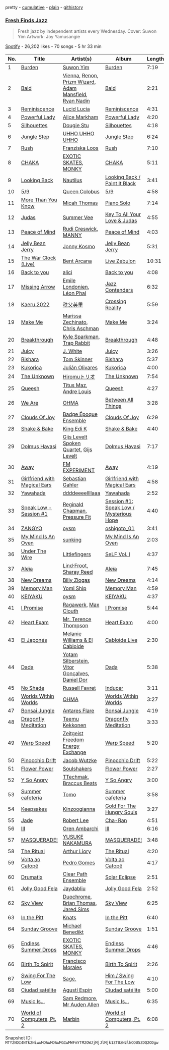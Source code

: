 pretty - [cumulative](/playlists/cumulative/37i9dQZF1DXcWL5K0oNHcG.md) - [plain](/playlists/plain/37i9dQZF1DXcWL5K0oNHcG) - [githistory](https://github.githistory.xyz/mackorone/spotify-playlist-archive/blob/main/playlists/plain/37i9dQZF1DXcWL5K0oNHcG)

### [Fresh Finds Jazz](https://open.spotify.com/playlist/37i9dQZF1DXcWL5K0oNHcG)

> Fresh jazz by independent artists every Wednesday\. Cover: Suwon Yim Artwork: Joy Yamusangie

[Spotify](https://open.spotify.com/user/spotify) - 26,202 likes - 70 songs - 5 hr 33 min

| No. | Title | Artist(s) | Album | Length |
|---|---|---|---|---|
| 1 | [Burden](https://open.spotify.com/track/5xB8B2YnZE6VxIxYsKP1JI) | [Suwon Yim](https://open.spotify.com/artist/3RRrPqeIvcA2z56DKl0wku) | [Burden](https://open.spotify.com/album/1OW1kH99X96vLWQlzI0Osi) | 7:19 |
| 2 | [Bald](https://open.spotify.com/track/15NxxtxCbctEpZCkDKKaC2) | [Vienna](https://open.spotify.com/artist/7bNTxzrU2AIdzkf7pK0Jgy), [Renon](https://open.spotify.com/artist/66puVL22TUX3DM6r0uZyyY), [Prizm Wizard](https://open.spotify.com/artist/3NY11hCKUaJRJmsPo4pu4c), [Adam Mansfield](https://open.spotify.com/artist/07lxEN2yQLJijFHjZV01Uf), [Ryan Nadin](https://open.spotify.com/artist/1eDdmLqcLhJXubA0xItdGA) | [Bald](https://open.spotify.com/album/6cPvXvJbEQK1dQ1Yq1nnnT) | 2:21 |
| 3 | [Reminiscence](https://open.spotify.com/track/5mbDO1wbecRbF5iQqEn8ty) | [Lucid Lucia](https://open.spotify.com/artist/2kq88GbQw1ieU5VvWVZFYI) | [Reminiscence](https://open.spotify.com/album/1lLkH3BBGY9BPoiIqQ8ZiU) | 4:31 |
| 4 | [Powerful Lady](https://open.spotify.com/track/2O4rnCK71CUylfIGhN5cua) | [Alice Markham](https://open.spotify.com/artist/0viOQf13dGxRShlPyas36o) | [Powerful Lady](https://open.spotify.com/album/5ij9621I1TcRmDvA89336G) | 4:20 |
| 5 | [Silhouettes](https://open.spotify.com/track/6WsJQKZ8ac2offKUVR33ji) | [Dougie Stu](https://open.spotify.com/artist/31rKKCEt98VDAxC4nxNHY1) | [Silhouettes](https://open.spotify.com/album/5fVHwE49tInDvD7G6vlJvg) | 4:18 |
| 6 | [Jungle Step](https://open.spotify.com/track/5fjdz2BWEkomzxNxswlaVp) | [UHHO UHHO UHHO](https://open.spotify.com/artist/2Deww3VSIaAANtnUSpYLZ1) | [Jungle Step](https://open.spotify.com/album/0oPEXdu03grLphZP0bFbdA) | 6:24 |
| 7 | [Rush](https://open.spotify.com/track/5sD62sGY6Tq4Ll0ZsYdpgw) | [Franziska Loos](https://open.spotify.com/artist/2kRdxixo3sYS0W1MMxacCt) | [Rush](https://open.spotify.com/album/3yPPNNzWggiRLVigWDszhp) | 7:10 |
| 8 | [CHAKA](https://open.spotify.com/track/5wV9FLiFmM4xuNYAnF6Qro) | [EXOTIC SKATES](https://open.spotify.com/artist/0Gmp3J9ioTkaKxeynbZ9CP), [MONKY](https://open.spotify.com/artist/2NFTxb149zkG83xRLkRv4O) | [CHAKA](https://open.spotify.com/album/5eREI7NsOWXCJ4ZOthqBZn) | 5:11 |
| 9 | [Looking Back](https://open.spotify.com/track/623GBDquxF9q6vH4pTn0kT) | [Nautilus](https://open.spotify.com/artist/4BkWJqgQzg2M6iVG8u8mPA) | [Looking Back / Paint It Black](https://open.spotify.com/album/3Jjw4UwZ54whJSLgP7qNBH) | 3:41 |
| 10 | [5/9](https://open.spotify.com/track/7JDfFma6aHSXURzmnSRDRy) | [Queen Colobus](https://open.spotify.com/artist/6jE90Mqza69qXCUzscUTbt) | [5/9](https://open.spotify.com/album/0eWnTY5MmcLisyUrElQP6Q) | 4:58 |
| 11 | [More Than You Know](https://open.spotify.com/track/1oxDxFQo9M6kIf8sKkmvbD) | [Micah Thomas](https://open.spotify.com/artist/1ocNmvgQknyDwriWQq3OrO) | [Piano Solo](https://open.spotify.com/album/58GE6YRRCq5t7w8MmxmCEu) | 7:14 |
| 12 | [Judas](https://open.spotify.com/track/1XJIjkaQuzoUGXaR4lQQfj) | [Summer Vee](https://open.spotify.com/artist/3GsVkkWXzpZiBVTjT5FGrX) | [Key To All Your Love & Judas](https://open.spotify.com/album/1q2NuLM1pKQoUVOyOG9W8e) | 4:55 |
| 13 | [Peace of Mind](https://open.spotify.com/track/1h8OuuO2eTZPHUuifq4Ayq) | [Rudi Creswick](https://open.spotify.com/artist/1u238rg67yiJYzLpylTeCG), [MANNY](https://open.spotify.com/artist/1SXd3YqZP1yEaY1aUTTPbI) | [Peace of Mind](https://open.spotify.com/album/5iFfYT7tGBZivFrlT3tEh5) | 4:03 |
| 14 | [Jelly Bean Jerry](https://open.spotify.com/track/5rPpX6UTb4Bot7xlvIkkf9) | [Jonny Kosmo](https://open.spotify.com/artist/6VyZH1zto2r7gkSYsUUBEx) | [Jelly Bean Jerry](https://open.spotify.com/album/3MGq3hEPdYM4RH5nL7oiGN) | 5:31 |
| 15 | [The War Clock \(Live\)](https://open.spotify.com/track/0aaO8SbmzceBx6G04Ap1k6) | [Bent Arcana](https://open.spotify.com/artist/3rOnnvTLenWmwrHP0dvFsM) | [Live Zebulon](https://open.spotify.com/album/3UUDSrmQOXaczekzxhATFW) | 10:31 |
| 16 | [Back to you](https://open.spotify.com/track/5JIktP5Tdr1Azs6xAQGssi) | [alici](https://open.spotify.com/artist/3xwrVmAg320G7DzTPkhOjX) | [Back to you](https://open.spotify.com/album/5iwR3OV9mPjCQH1GmDq1AF) | 4:08 |
| 17 | [Missing Arrow](https://open.spotify.com/track/0YnIdW5G68sN1TrXnAw6g5) | [Emile Londonien](https://open.spotify.com/artist/5xl5tvMxqmHqRbSUHajNS7), [Léon Phal](https://open.spotify.com/artist/1AKiAMwxnF2f1zBlSGDfXC) | [Jazz Contenders](https://open.spotify.com/album/3mXgDyvdLx9UMolgzxemJZ) | 6:32 |
| 18 | [Kaeru 2022](https://open.spotify.com/track/1yCw2yCpnqXXcy1F31hFPr) | [秩父英里](https://open.spotify.com/artist/3zVWuFMxi3W6BBeKUZX8GO) | [Crossing Reality](https://open.spotify.com/album/1D26JQHB9n7RDINZ5O8tXe) | 5:59 |
| 19 | [Make Me](https://open.spotify.com/track/5HDdMBC5E2wBOyjzhAHlPb) | [Marissa Zechinato](https://open.spotify.com/artist/6VJ25I8H8tRG3d3X76iMJX), [Chris Aschman](https://open.spotify.com/artist/4eEUNJm9lsEoQl5mHGwXhu) | [Make Me](https://open.spotify.com/album/2oQ7FfIuun0tkINrmhiuHB) | 3:24 |
| 20 | [Breakthrough](https://open.spotify.com/track/0uJu52vDlIrwwoYdD62TkU) | [Kyle Sparkman](https://open.spotify.com/artist/38HHAoD3GTvA78R8KmjMrW), [Trap Rabbit](https://open.spotify.com/artist/66PSCfmOi8qw6DUFrfdDM8) | [Breakthrough](https://open.spotify.com/album/5jdKSLgezrX09Y0J0e4aBX) | 4:48 |
| 21 | [Juicy](https://open.spotify.com/track/0li2WQSds4CUrTouznvIEv) | [J\. White](https://open.spotify.com/artist/10LN78B3CGfkHBYptZGbov) | [Juicy](https://open.spotify.com/album/6WQeyUJsoPwFgZMRRmenOp) | 3:26 |
| 22 | [Bishara](https://open.spotify.com/track/3TuJn4bY8y4Dqdz22zWypG) | [Tom Skinner](https://open.spotify.com/artist/6WUuwGEgtKowXDyQtfB8S7) | [Bishara](https://open.spotify.com/album/1Kn4DCMjt3WFZN6DDSEGhU) | 5:37 |
| 23 | [Kukorica](https://open.spotify.com/track/4Ws1PJHO0t0wpYOWlKtMqt) | [Julián Olivares](https://open.spotify.com/artist/03WQPoPoQBTsOjPLJVE7ek) | [Kukorica](https://open.spotify.com/album/774jBFwa1zuWj6IIAlEEvc) | 4:00 |
| 24 | [The Unknown](https://open.spotify.com/track/3b4t9KTy40eagXOvLavU1U) | [Hiromuトリオ](https://open.spotify.com/artist/3fzQgygmoz4JfqJXQT6NPN) | [The Unknown](https://open.spotify.com/album/5HDcwGJboLB2BG1qAtYRaq) | 7:54 |
| 25 | [Queesh](https://open.spotify.com/track/62cP2J1T4O7Vil9KXTWLOV) | [Titus Maz](https://open.spotify.com/artist/37d7YzlD13SIAz8ptROpKv), [Andre Louis](https://open.spotify.com/artist/2yOknhozWTvJ91A1pDsPoI) | [Queesh](https://open.spotify.com/album/5EdeV6rTgf4AnhA9A80ULL) | 4:27 |
| 26 | [We Are](https://open.spotify.com/track/4ipDgsdd3O3H1eJWa6QDM7) | [OHMA](https://open.spotify.com/artist/7mbyocfSOEDLUpdGRyDVgx) | [Between All Things](https://open.spotify.com/album/0vLJbkcXDXkSar4Hmzn7kX) | 3:28 |
| 27 | [Clouds Of Joy](https://open.spotify.com/track/2eIAKr6dgYWfbDYSG3ZiVE) | [Badge Époque Ensemble](https://open.spotify.com/artist/08E0CO6MC1ykoQP5VQt4hL) | [Clouds Of Joy](https://open.spotify.com/album/5xU9FLo7c7HYrtOn9Ob80E) | 6:29 |
| 28 | [Shake & Bake](https://open.spotify.com/track/24a7pZ4U6ISIY7NXLNnaWm) | [King Edi K](https://open.spotify.com/artist/4yg0AcCM1U7Qf0JA4Y5OsO) | [Shake & Bake](https://open.spotify.com/album/06sv8HPUv9q8rbrlILmVHu) | 4:40 |
| 29 | [Dolmus Havasi](https://open.spotify.com/track/6bVsRz4nsqsFf2SGZ92SS4) | [Gijs Levelt Spoken Quartet](https://open.spotify.com/artist/6d9jt84PyB3w2OFrGrDg9T), [Gijs Levelt](https://open.spotify.com/artist/5nLTrxd6gjY7MIfIoT9gM0) | [Dolmus Havasi](https://open.spotify.com/album/6wzmHIzFi2scSVKhU0MHml) | 7:17 |
| 30 | [Away](https://open.spotify.com/track/7BSGiGKf9IfhVRvvdFpyBh) | [FM EXPERIMENT](https://open.spotify.com/artist/66eDac0JXyReY3uG8W6c9F) | [Away](https://open.spotify.com/album/7McWabMN5DBrjkAawmQ0gZ) | 4:19 |
| 31 | [Girlfriend with Magical Ears](https://open.spotify.com/track/1CcKqhGVV9TfQ7TXPDhp74) | [Sebastian Gahler](https://open.spotify.com/artist/3CfwkW9rDM1yyEuPRRBG5W) | [Girlfriend with Magical Ears](https://open.spotify.com/album/09rcrUmNKDmrwhUbqYWFVM) | 4:58 |
| 32 | [Yawahada](https://open.spotify.com/track/0aV0fp1nxUuib9CsMJnqcc) | [ddddeeeellllaaa](https://open.spotify.com/artist/1b1ZHOGcoZfdw68Ru9dznA) | [Yawahada](https://open.spotify.com/album/5tw5GnHEYBv2ozZd6vqS5t) | 2:52 |
| 33 | [Speak Low \- Session \#1](https://open.spotify.com/track/5VWVFKD1n8zEAGkTh2kER1) | [Reginald Chapman](https://open.spotify.com/artist/2LLzWNFHZJaRDqYLB6ExPB), [Pressure Fit](https://open.spotify.com/artist/0P5hzxaVFKgTn6cKMvP1rV) | [Session \#1: Speak Low / Mysterious Hope](https://open.spotify.com/album/4krLmtUkpfWhdlwNrJGcAd) | 4:40 |
| 34 | [ZANGYO](https://open.spotify.com/track/5hqJ9w8sbwPWnZBIDsLlF9) | [oysm](https://open.spotify.com/artist/6dXAZQsIiCI1RRQ3PUfbT8) | [oshigoto\_01](https://open.spotify.com/album/4spIkI2QJ1ukkc2ZqO1v4D) | 3:41 |
| 35 | [My Mind Is An Oven](https://open.spotify.com/track/61R941QHXPJB4iKZpR4fHU) | [sunking](https://open.spotify.com/artist/3P5WQ1fr1bhAZczPRUf4HX) | [My Mind Is An Oven](https://open.spotify.com/album/30oOrJijcRf8N7zDo6C9g3) | 2:03 |
| 36 | [Under The Wire](https://open.spotify.com/track/7pF3nbCAddgvXVGF3HRLgs) | [Littlefingers](https://open.spotify.com/artist/7lNcVBJDzjh6sKNIiuh9kU) | [SeLF Vol\. I](https://open.spotify.com/album/6zFtSRnaQy1Y7V0S7tnPqP) | 4:37 |
| 37 | [Aleïa](https://open.spotify.com/track/4EAkaRPN8v90UuqXjMlq6Y) | [Lind·Froot](https://open.spotify.com/artist/2ZH7xMbvnKqATEk5jER8dz), [Sharay Reed](https://open.spotify.com/artist/6EZXGhI9nauRevgFl4VUrd) | [Aleïa](https://open.spotify.com/album/7aSEOKDeRaDwV8quza5v6o) | 7:45 |
| 38 | [New Dreams](https://open.spotify.com/track/0aLUSAjoL4NHm6XuqRNzr6) | [Billy Ziogas](https://open.spotify.com/artist/3366ozsG8avVJKe35aAazg) | [New Dreams](https://open.spotify.com/album/0REewUK29lR3tkvdZEGKOd) | 4:14 |
| 39 | [Memory Man](https://open.spotify.com/track/6FDzNWCiLLYrZB0QRPbvde) | [Yomi Ship](https://open.spotify.com/artist/15tGSRQIcaaUae1tuZsuL5) | [Memory Man](https://open.spotify.com/album/1uXLZW1PFVG31JJWXrkTaD) | 4:59 |
| 40 | [KEIYAKU](https://open.spotify.com/track/7q39lenl9MmGH461Kp8cvt) | [oysm](https://open.spotify.com/artist/6dXAZQsIiCI1RRQ3PUfbT8) | [KEIYAKU](https://open.spotify.com/album/3nrR9vM7hoVskcS1SB00UD) | 4:37 |
| 41 | [I Promise](https://open.spotify.com/track/3ZdtrWDu1HzzkOahFCVfbe) | [Ragawerk](https://open.spotify.com/artist/2JOH11zxXs5tmCroqDJgON), [Max Clouth](https://open.spotify.com/artist/7EHVLFAxz7VPpkyUqEt4y1) | [I Promise](https://open.spotify.com/album/1jfSnPmMMZWWK7BfTlEByQ) | 5:44 |
| 42 | [Heart Exam](https://open.spotify.com/track/2oLA1YpnFegoKf14NlBOQO) | [Mr\. Terence Thompson](https://open.spotify.com/artist/2TPQ5S6wuS85pMyOZotmM9) | [Heart Exam](https://open.spotify.com/album/3xOtVIPym6MH0GYC26cLi2) | 4:00 |
| 43 | [El Japonés](https://open.spotify.com/track/1i0NstmFboSK4qnPOsaGjf) | [Melanie Williams & El Cabloide](https://open.spotify.com/artist/6O4UKE8rYpWbEBg2LxIS31) | [Cabloide Live](https://open.spotify.com/album/4c0w9gVdwobl1eqDy9Thn1) | 2:30 |
| 44 | [Dada](https://open.spotify.com/track/5jT1f3HRDkYri2ASniT8EM) | [Yotam Silberstein](https://open.spotify.com/artist/7tKhud8BmUnoibLkJz7C6r), [Vitor Gonçalves](https://open.spotify.com/artist/5dEIDzhH5MWFhRrM8Cb7mh), [Daniel Dor](https://open.spotify.com/artist/1MKHZ2XG5GkCmLK7VMGjIZ) | [Dada](https://open.spotify.com/album/7zL8y78CD55zgwxzZqmK8X) | 5:38 |
| 45 | [No Shade](https://open.spotify.com/track/03M5Iz8gx0YMCjm3iD90i9) | [Russell Favret](https://open.spotify.com/artist/0P8IOpX9JI9jXTRIMzmK0s) | [Inducer](https://open.spotify.com/album/1Q4z8rScBllE8dQlxbDnxQ) | 3:11 |
| 46 | [Worlds Within Worlds](https://open.spotify.com/track/67aR1vyDbRgEweYnrtwySq) | [OHMA](https://open.spotify.com/artist/7mbyocfSOEDLUpdGRyDVgx) | [Worlds Within Worlds](https://open.spotify.com/album/3zIg5nc0vtA91mvfJadGnH) | 3:27 |
| 47 | [Bonsai Jungle](https://open.spotify.com/track/6TNQDK2aBqYBNtJ4JuG6Es) | [Antares Flare](https://open.spotify.com/artist/4paLJfwXTCGA5ltNR290vQ) | [Bonsai Jungle](https://open.spotify.com/album/7pvAyjyMRyk8paONyjpwCV) | 4:19 |
| 48 | [Dragonfly Meditation](https://open.spotify.com/track/2RPdD3pmmkLQaQRip0dLIo) | [Teemu Kekkonen](https://open.spotify.com/artist/5nGAsGGaDI9n3ScTPLABWW) | [Dragonfly Meditation](https://open.spotify.com/album/0Rsg04Bnes5cmkGwP377cv) | 3:33 |
| 49 | [Warp Speed](https://open.spotify.com/track/1E3XDkWU4cbg9ZX9u0o0NF) | [Zeitgeist Freedom Energy Exchange](https://open.spotify.com/artist/2qDY4ib71XUC2Lo87r6HdM) | [Warp Speed](https://open.spotify.com/album/2eTpYdSgfuaJPvccCKirhb) | 5:20 |
| 50 | [Pinocchio Drift](https://open.spotify.com/track/14ffi9v8ocgYTKnOOuqSYI) | [Jacob Wutzke](https://open.spotify.com/artist/0gl2Q0OE8JZmq22KORDaJQ) | [Pinocchio Drift](https://open.spotify.com/album/6lpVZXmSG0iXuUWds4gKH4) | 5:22 |
| 51 | [Flower Power](https://open.spotify.com/track/1Dyin29sVydcawYIhztghb) | [Soulshakers](https://open.spotify.com/artist/0G1gtUrptSLgOvkE0B7VHQ) | [Flower Power](https://open.spotify.com/album/2eB5GhOZVE48TszhainE2P) | 2:27 |
| 52 | [Y So Angry](https://open.spotify.com/track/7BazurY2kZa54FUw8nR8Ax) | [TTechmak](https://open.spotify.com/artist/7BpxyVfC8cscZ1JKB48tP2), [Braccus Beats](https://open.spotify.com/artist/04xlOQaGOCK5eYoinzCPqm) | [Y So Angry](https://open.spotify.com/album/7qRxt8UDTzi1rJSt52famP) | 3:00 |
| 53 | [Summer cafeteria](https://open.spotify.com/track/7cU0lYFCpCxJFjsetrjU7h) | [Tomo](https://open.spotify.com/artist/27rHIZf4IZrzHtfFr3gitX) | [Summer cafeteria](https://open.spotify.com/album/2E8R11qKuxoxXhtTzPy1Yi) | 3:58 |
| 54 | [Keepsakes](https://open.spotify.com/track/7j5gM0u7zJR6sdT6vwxuRd) | [Kinzoogianna](https://open.spotify.com/artist/2D069JyO8S067PzOr5XtUz) | [Gold For The Hungry Souls](https://open.spotify.com/album/5bAaYYukm90CPlxXbBMEe6) | 3:27 |
| 55 | [Jade](https://open.spotify.com/track/5Csa0y90E9YyqFki5Mf9CT) | [Robert Lee](https://open.spotify.com/artist/4prPafRnKMhtm6nBlnmjvo) | [Cha\-Ran](https://open.spotify.com/album/1Xiit8wawVgRjZoJCvT4F5) | 4:51 |
| 56 | [III](https://open.spotify.com/track/0fcpjI0H07TAKQVLlLkjGh) | [Oren Ambarchi](https://open.spotify.com/artist/1fIzM2bmsXG77E5EMPtdKW) | [III](https://open.spotify.com/album/6KzAKasRlT3lvYC1CdOavu) | 6:16 |
| 57 | [MASQUERADE!](https://open.spotify.com/track/7COeUxxiLP2GqTIzOvCZhK) | [YUSUKE NAKAMURA](https://open.spotify.com/artist/3stNhAAg61ozi8VHUgtcjG) | [MASQUERADE!](https://open.spotify.com/album/4Z7AfRdyvxpPPH837iTaXS) | 3:48 |
| 58 | [The Ritual](https://open.spotify.com/track/2kIrZK4OANfeSuqkOTIK4R) | [Arthur Liory](https://open.spotify.com/artist/3tmfnaMiCdg2mTvs2RozxK) | [The Ritual](https://open.spotify.com/album/3ZAUizNNs3WHZBxsErMVzO) | 4:20 |
| 59 | [Volta ao Catopê](https://open.spotify.com/track/4eW3zVWI4PJbIVsV4i39wI) | [Pedro Gomes](https://open.spotify.com/artist/2BAqtohDtp3a95qxi1wcJZ) | [Volta ao Catopê](https://open.spotify.com/album/5U8aAX0S20zjuYegd4052K) | 4:17 |
| 60 | [Drumatix](https://open.spotify.com/track/5aEo1HS6U1QXBoVr2H2xnp) | [Clear Path Ensemble](https://open.spotify.com/artist/1VQ28k8VLZK2x1fgTpGO4W) | [Solar Eclipse](https://open.spotify.com/album/0lDFZxOkZ3A37NkUntkBMj) | 2:51 |
| 61 | [Jolly Good Fela](https://open.spotify.com/track/3pEmh34X9EDZWgstVtNoki) | [Jaydabliu](https://open.spotify.com/artist/564Yqrvz8YYhdoiAmdDaOp) | [Jolly Good Fela](https://open.spotify.com/album/57IBh0b7aibYnrpvdBk9aZ) | 2:52 |
| 62 | [Sky View](https://open.spotify.com/track/58IGukkmCJqIlTrrb4g4xO) | [Duochrome](https://open.spotify.com/artist/7oEPPw9oIE9daEBxJ4qRlB), [Brian Thomas](https://open.spotify.com/artist/5J2bWNW9crLgcvyNNjPtdz), [Jared Sims](https://open.spotify.com/artist/7vO0dxaCLvGlRAqCl47d7X) | [Sky View](https://open.spotify.com/album/3APv0egvjU4DiD1k77I4R4) | 6:25 |
| 63 | [In the Pitt](https://open.spotify.com/track/1CeIWMMKtypWgyDTHrS9k9) | [Knats](https://open.spotify.com/artist/0l2OFUKz7eXLlPfO1LrGt7) | [In the Pitt](https://open.spotify.com/album/11FPqXHzm58CxFOH7ayU7E) | 6:40 |
| 64 | [Sunday Groove](https://open.spotify.com/track/4caIWm345tzxUtYulUh7WG) | [Michael Benedikt](https://open.spotify.com/artist/0wPKETcuVAcrtFRpBF29WL) | [Sunday Groove](https://open.spotify.com/album/6ERH67q7FHzepxAGmw9UFn) | 1:51 |
| 65 | [Endless Summer Drops](https://open.spotify.com/track/2Jjo4ixfRhLfmoqCUYbVR3) | [EXOTIC SKATES](https://open.spotify.com/artist/0Gmp3J9ioTkaKxeynbZ9CP), [MONKY](https://open.spotify.com/artist/2NFTxb149zkG83xRLkRv4O) | [Endless Summer Drops](https://open.spotify.com/album/6zAltOBOL1TefoawcGdvKV) | 4:46 |
| 66 | [Birth To Spirit](https://open.spotify.com/track/68LeJ0R1KDciUZtlhrw0HQ) | [Francisco Morales](https://open.spotify.com/artist/2rW1QhV98bS3IoRVnh6ftM) | [Birth To Spirit](https://open.spotify.com/album/3K5UQn5uUaPGmxFllCm9ak) | 2:26 |
| 67 | [Swing For The Low](https://open.spotify.com/track/4ngAxN2bOwlLISV7nyjhmO) | [Sage.](https://open.spotify.com/artist/3rmDtaAXU9YXEK1ChZyx98) | [Him / Swing For The Low](https://open.spotify.com/album/0jcmXHq2KlyScABtoOVwnS) | 4:10 |
| 68 | [Ciudad satélite](https://open.spotify.com/track/6rvrub77C6DlMNwIQwfl1c) | [Agustí Espín](https://open.spotify.com/artist/0w3LoIqgA3sZ9gYwCAyApH) | [Ciudad satélite](https://open.spotify.com/album/69WOD3Kkbs4exLCvvZzGji) | 5:00 |
| 69 | [Music Is...](https://open.spotify.com/track/0J8FzPzwtMy5RnA6MluT1g) | [Sam Redmore](https://open.spotify.com/artist/3McygTbX192HcFzSHa9mA6), [Mr Auden Allen](https://open.spotify.com/artist/0U2TVQt3LJkuyoVLItCNNp) | [Music Is...](https://open.spotify.com/album/5tedbT0X1QmomzhVjaJgj9) | 6:35 |
| 70 | [World of Computers, Pt\. 2](https://open.spotify.com/track/2zSurdX35O6JpcFPfovFKc) | [Marbin](https://open.spotify.com/artist/3bbmbyiX3lqrAjlwFgZE16) | [World of Computers, Pt\. 2](https://open.spotify.com/album/3XviVYmxxwb01U6svvZQWq) | 6:08 |

Snapshot ID: `MTY2NDI4NTk2NiwwMDAwMDAwMGIwMWFmYTM2OWJjMjJlMjk1ZTUzNzlkODU5ZDQ2ODgw`
